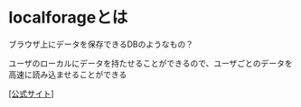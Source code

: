 # localforageとは

ブラウザ上にデータを保存できるDBのようなもの？

ユーザのローカルにデータを持たせることができるので、ユーザごとのデータを高速に読み込ませることができる

[[公式サイト]](https://www.npmjs.com/package/localforage)
